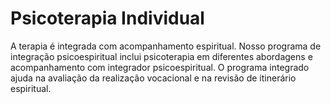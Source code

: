 # Psicoterapia Individual

A terapia é integrada com acompanhamento espiritual. Nosso programa de
integração psicoespiritual inclui psicoterapia em diferentes abordagens
e acompanhamento com integrador psicoespiritual. O programa integrado ajuda na
avaliação da realização vocacional e na revisão de itinerário espiritual.
